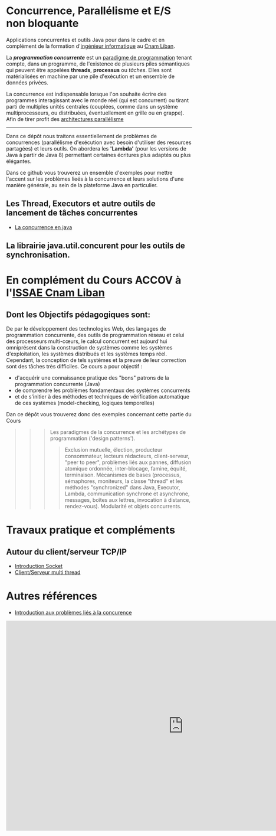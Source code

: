 # Concurrence, Parallélisme et E/S non bloquante 

Applications concurrentes et outils Java pour dans le cadre et en complément de la formation d'[ingénieur informatique](http://depinfo.isae.edu.lb) au [Cnam Liban](http://www.cnam-liban.fr).

La _**programmation concurrente**_ est un [paradigme de programmation](Paradigme/) tenant compte, dans un programme, de l'existence de plusieurs piles sémantiques qui peuvent être appelées **threads**, **processus** ou _tâches_. Elles sont matérialisées en machine par une pile d'exécution et un ensemble de données privées.

La concurrence est indispensable lorsque l'on souhaite écrire des programmes interagissant avec le monde réel (qui est concurrent) ou tirant parti de multiples unités centrales (couplées, comme dans un système multiprocesseurs, ou distribuées, éventuellement en grille ou en grappe). Afin de tirer profit des [architectures parallélisme](https://fr.wikipedia.org/wiki/Parall%C3%A9lisme_(informatique))

---
Dans ce dépôt nous traitons essentiellement de problèmes de concurrences (parallélisme d'exécution avec besoin d'utiliser des resources partagées) et leurs outils. On abordera les **'Lambda'** (pour les versions de Java à partir de Java 8) permettant certaines écritures plus adaptés ou plus élégantes.

Dans ce github vous trouverez un ensemble d'exemples pour mettre l'accent sur les problèmes lieés à la concurrence et leurs solutions d'une manière générale, au sein de la plateforme Java en particulier.

## Les Thread, Executors et autre outils de lancement de tâches concurrentes

* [La concurrence en java](/ConcurenceJava)

## La librairie java.util.concurent pour les outils de synchronisation.

# En complément du Cours ACCOV à l'[ISSAE Cnam Liban](http://depinfo.isae.edu.lb)

## Dont les Objectifs pédagogiques sont:

De par le développement des technologies Web, des langages de programmation concurrente, des outils de programmation réseau et celui des processeurs multi-cœurs, le calcul concurrent est aujourd'hui omniprésent dans la construction de systèmes comme les systèmes d'exploitation, les systèmes distribués et les systèmes temps réel. Cependant, la conception de tels systèmes et la preuve de leur correction sont des tâches très difficiles.
Ce cours a pour objectif :
- d'acquérir une connaissance pratique des "bons" patrons de la programmation concurrente (Java)
- de comprendre les problèmes fondamentaux des systèmes concurrents
- et de s'initier à des méthodes et techniques de vérification automatique de ces  systèmes (model-checking, logiques temporelles) 

Dan ce dépôt vous trouverez donc des exemples concernant cette partie du Cours

>>> Les paradigmes de la concurrence et les archétypes de programmation ('design patterns').
>>>>Exclusion mutuelle, élection, producteur consommateur, lecteurs rédacteurs, client-serveur, "peer to peer", problèmes liés aux pannes, diffusion atomique ordonnée, inter-blocage, famine, équité, terminaison.
Mécanismes de bases (processus, sémaphores, moniteurs, la classe "thread" et les méthodes "synchronized" dans Java, Executor, Lambda, communication synchrone et asynchrone, messages, boîtes aux lettres, invocation à distance, rendez-vous). Modularité et objets concurrents.

# Travaux pratique et compléments

## Autour du client/serveur TCP/IP

* [Introduction Socket](Complements/Sockets/)
* [Client/Serveur multi thread](ConcurenceJava/ClientServeurMultiT/)

# Autres références

* [Introduction aux problèmes liés à la concurence](http://lps.cofares.net/ConcurenceEtSynchro/)

<iframe src="https://docs.google.com/presentation/d/e/2PACX-1vTFYyhZvdBAbS1Iq6a2BdfJElrI9FLycNDkAeCppEPvHTtgZoTE2kwPVhbx-jcodvfoMSnAx1VtgDz8/embed?start=false&loop=false&delayms=3000" frameborder="0" width="960" height="569" allowfullscreen="true" mozallowfullscreen="true" webkitallowfullscreen="true"></iframe>
